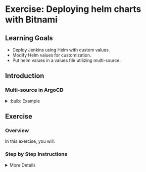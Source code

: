 # Exercise: Deploying helm charts with Bitnami

## Learning Goals

- Deploy Jenkins using Helm with custom values.
- Modify Helm values for customization.
- Put helm values in a values file utilizing multi-source.

## Introduction

### Multi-source in ArgoCD

<details>
<summary>:bulb: Example</summary>

```yaml

apiVersion: argoproj.io/v1alpha1
kind: Application
metadata:
  name: student-0-jenkins
  namespace: argocd
spec:
  # Reference to the project name.
  project: default

  # Define the destination cluster for this application.
  destination:
    # The namespace the application should be deployed to.
    namespace: student-X
    # Specify the name of the destination cluster, either name or server url.
    name: in-cluster

  # Define the synchronization policy for the Application.
  syncPolicy:
    automated: {}

  # Define where the application will fetch its source from.
  sources:
    # Specify the repository URL for the Helm chart.
    - repoURL: 'https://charts.bitnami.com/bitnami'
      # Specify the target revision of the helm repository.
      targetRevision: 12.4.0
      # Specify the name of the Helm chart as "Jenkins".
      chart: jenkins
      helm:
        # Reference the values file for the Helm chart in another repository.
        valueFiles:
          # Include a values file from a location specified by a variable "$values".
          - $values/jenkins/values.yaml

      # Specify the second source; URL for the Git repository.
    - repoURL: 'https://github.com/<YOUR GIT REPO>/argocd-katas'
      # Specify the branch of the Git repository.
      targetRevision: main
      # name this source "values" for reference in the above source.
      ref: values

```
</details>

## Exercise

### Overview

In this exercise, you will:


### Step by Step Instructions

<details>
<summary>More Details</summary>

### Tasks

**Deploying Jenkins with Bitnami Helm**
- Look into the repository site to see that a repository called `bitnami` with the URL `https://charts.bitnami.com/bitnami` is there.
- Click on `Applications` in the navigation bar.
- Click on `New App` to create a new application.
- Fill in the following details:
  - **Application Name**: `<your name>-jenkins`
  - **Project Name**: `default`
  - **Sync Policy**: `Automatic`
  - **Repository Type**: `Helm`
  - **Repository URL**: https://charts.bitnami.com/bitnami (or select from the dropdown)
  - **Chart**: `Jenkins`
  - **Version**: `12.4.0`
  - **Cluster**: `in-cluster` or `https://kubernetes.default.svc`
  - **Namespace**: `<your namespace>`

Under the helm parameters, you can see that there are a lot of parameters that can be customized. We will be customizing one of them.

![alt](img/jenkins-values.png)

- Find `service.type` and change it to `NodePort`.
- Find `persistence.enabled` and change it to `false`.
- Find `jenkinsPassword` and change it to `student`.
- Click on `Create`.

- Click on the application to see the details.
- Find the nodeport by clicking on the `studentx-jenkins` service.
- Access the Jenkins site by going to `http://<node-ip>:<nodeport>`. You can find the external node IP by running `kubectl get nodes -o wide`.

**Customizing the Jenkins deployment with a values file**
We will change the values of the Jenkins deployment by using a values file. This is useful when you want to keep your values in a separate file and not in the ArgoCD UI.

- Look at the `values.yaml` file in the `jenkins` directory. You can see that the `service.type` is set to `NodePort`, and two other values.

- Change your manifest in ArgoCD in to use the `values.yaml` file by changing `spec.source` to `spec.sources` like the following:

``` yaml
project: default
destination:
  namespace: student-X
  name: in-cluster
syncPolicy:
  automated: {}
sources:
  - repoURL: 'https://charts.bitnami.com/bitnami'
    targetRevision: 12.4.0
    helm:
      valueFiles:
        - $values/jenkins/values.yaml
    chart: jenkins
  - repoURL: 'https://github.com/<YOUR GIT REPO>/argocd-katas'
    targetRevision: main
    ref: values
```

- Click save.

> :bulb: it might be so that the Argo UI breaks when you click save. This is because the multi source feature is still in beta. If this happens, you can just refresh the page and it should be fine.

![Jenkins sync problems](img/jenkins-app-sync-problem.png)

> :bulb: It might also be that the application has a hard time syncing the new pod. You can try to delete the replica set and see if it works. If not, you can delete the application and try again.


- Try to change something in the `values.yaml` file, push it up, and see that the application is synced automatically. If you lack inspiration, you can change the `service.type` to `ClusterIP` and see that the service is now a ClusterIP service.

**Saving the application state in the repository**

- Save the current application manifest to your repository
  - clicking `App details` and then `Manifest`.
  - It does not have the entire manifest, but it has the spec part.
  - It should be saved in the `Jenkins` directory in your repository.
  - Name it `jenkins-app.yaml`.

<details>
<summary>:bulb: Help me out</summary>

The file that you will be saving looks like this, with the `<NUMBER>` being your student number and `<YOUR GIT REPO>` being your repository URL:

```yaml
apiVersion: argoproj.io/v1alpha1
kind: Application
metadata:
  name: student-<NUMBER>-jenkins
  namespace: argocd
spec:
  project: default
  sources:
  - repoURL: 'https://charts.bitnami.com/bitnami'
    targetRevision: 12.4.0
    helm:
      valueFiles:
        - $values/jenkins/values.yaml
    chart: jenkins
  - repoURL: 'https://github.com/<YOUR GIT REPO>/argocd-katas'
    targetRevision: main
    ref: values
  destination:
    server: 'https://kubernetes.default.svc'
    namespace: student-<NUMBER>
  syncPolicy:
    automated:
      prune: true
      selfHeal: true
```
</details>

We will use the saved manifest in the repository later.

</details>

